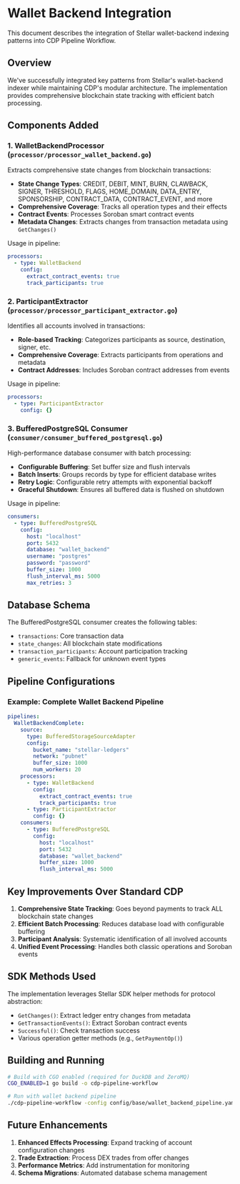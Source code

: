 # Wallet Backend Integration

This document describes the integration of Stellar wallet-backend indexing patterns into CDP Pipeline Workflow.

## Overview

We've successfully integrated key patterns from Stellar's wallet-backend indexer while maintaining CDP's modular architecture. The implementation provides comprehensive blockchain state tracking with efficient batch processing.

## Components Added

### 1. WalletBackendProcessor (`processor/processor_wallet_backend.go`)

Extracts comprehensive state changes from blockchain transactions:

- **State Change Types**: CREDIT, DEBIT, MINT, BURN, CLAWBACK, SIGNER, THRESHOLD, FLAGS, HOME_DOMAIN, DATA_ENTRY, SPONSORSHIP, CONTRACT_DATA, CONTRACT_EVENT, and more
- **Comprehensive Coverage**: Tracks all operation types and their effects
- **Contract Events**: Processes Soroban smart contract events
- **Metadata Changes**: Extracts changes from transaction metadata using `GetChanges()`

Usage in pipeline:
```yaml
processors:
  - type: WalletBackend
    config:
      extract_contract_events: true
      track_participants: true
```

### 2. ParticipantExtractor (`processor/processor_participant_extractor.go`)

Identifies all accounts involved in transactions:

- **Role-based Tracking**: Categorizes participants as source, destination, signer, etc.
- **Comprehensive Coverage**: Extracts participants from operations and metadata
- **Contract Addresses**: Includes Soroban contract addresses from events

Usage in pipeline:
```yaml
processors:
  - type: ParticipantExtractor
    config: {}
```

### 3. BufferedPostgreSQL Consumer (`consumer/consumer_buffered_postgresql.go`)

High-performance database consumer with batch processing:

- **Configurable Buffering**: Set buffer size and flush intervals
- **Batch Inserts**: Groups records by type for efficient database writes
- **Retry Logic**: Configurable retry attempts with exponential backoff
- **Graceful Shutdown**: Ensures all buffered data is flushed on shutdown

Usage in pipeline:
```yaml
consumers:
  - type: BufferedPostgreSQL
    config:
      host: "localhost"
      port: 5432
      database: "wallet_backend"
      username: "postgres"
      password: "password"
      buffer_size: 1000
      flush_interval_ms: 5000
      max_retries: 3
```

## Database Schema

The BufferedPostgreSQL consumer creates the following tables:

- `transactions`: Core transaction data
- `state_changes`: All blockchain state modifications
- `transaction_participants`: Account participation tracking
- `generic_events`: Fallback for unknown event types

## Pipeline Configurations

### Example: Complete Wallet Backend Pipeline

```yaml
pipelines:
  WalletBackendComplete:
    source:
      type: BufferedStorageSourceAdapter
      config:
        bucket_name: "stellar-ledgers"
        network: "pubnet"
        buffer_size: 1000
        num_workers: 20
    processors:
      - type: WalletBackend
        config:
          extract_contract_events: true
          track_participants: true
      - type: ParticipantExtractor
        config: {}
    consumers:
      - type: BufferedPostgreSQL
        config:
          host: "localhost"
          port: 5432
          database: "wallet_backend"
          buffer_size: 1000
          flush_interval_ms: 5000
```

## Key Improvements Over Standard CDP

1. **Comprehensive State Tracking**: Goes beyond payments to track ALL blockchain state changes
2. **Efficient Batch Processing**: Reduces database load with configurable buffering
3. **Participant Analysis**: Systematic identification of all involved accounts
4. **Unified Event Processing**: Handles both classic operations and Soroban events

## SDK Methods Used

The implementation leverages Stellar SDK helper methods for protocol abstraction:

- `GetChanges()`: Extract ledger entry changes from metadata
- `GetTransactionEvents()`: Extract Soroban contract events
- `Successful()`: Check transaction success
- Various operation getter methods (e.g., `GetPaymentOp()`)

## Building and Running

```bash
# Build with CGO enabled (required for DuckDB and ZeroMQ)
CGO_ENABLED=1 go build -o cdp-pipeline-workflow

# Run with wallet backend pipeline
./cdp-pipeline-workflow -config config/base/wallet_backend_pipeline.yaml
```

## Future Enhancements

1. **Enhanced Effects Processing**: Expand tracking of account configuration changes
2. **Trade Extraction**: Process DEX trades from offer changes
3. **Performance Metrics**: Add instrumentation for monitoring
4. **Schema Migrations**: Automated database schema management